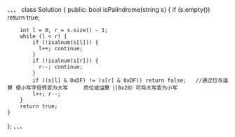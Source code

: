 、、、
class Solution {
public:
    bool isPalindrome(string s) {
        if (s.empty()) return true;
        
        int l = 0, r = s.size() - 1;
        while (l < r) {
            if (!isalnum(s[l])) {
              l++; continue;  
            } 
            if (!isalnum(s[r])) {
              r--; continue;  
            } 
            if ((s[l] & 0xDF) != (s[r] & 0xDF)) return false;   //通过位与运算 使小写字母转变为大写     而位或运算（|0x20）可将大写变为小写
            l++; r--;
        }
        return true;
    }
};
、、、
